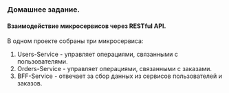 ### Домашнее задание.

#### Взаимодействие микросервисов через RESTful API.

В одном проекте собраны три микросервиса:

1. Users-Service - управляет операциями, связанными с пользователями.
2. Orders-Service - управляет операциями, связанными с заказами.
3. BFF-Service - отвечает за сбор данных из сервисов пользователей и заказов.  
